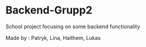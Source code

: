 # Backend-Grupp2

School project focusing on some backend functionality  

Made by : Patryk, Lina, Haithem, Lukas
